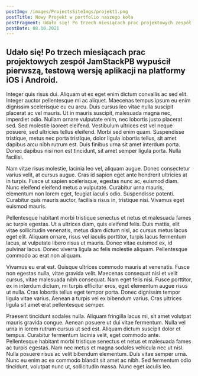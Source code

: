 ```yaml
---
postImg: /images/ProjectsSiteImgs/projekt1.png
postTitle: Nowy Projekt w portfolio naszego koła
postFragment: Udało się! Po trzech miesiącach prac projektowych zespół JamStackPB wypuścił pierwszą, testową wersję aplikacji na platformy iOS i Android.
postDate: 08.10.2021
---
```


## Udało się! Po trzech miesiącach prac projektowych zespół JamStackPB wypuścił pierwszą, testową wersję aplikacji na platformy iOS i Android.

Integer quis risus dui. Aliquam ut ex eget enim dictum convallis ac sed elit. Integer auctor pellentesque mi ac aliquet. Maecenas tempus ipsum eu enim dignissim scelerisque eu eu arcu. Duis cursus leo vitae nulla suscipit placerat ac vel mauris. Ut in mauris suscipit, malesuada magna nec, imperdiet odio. Nullam ornare vulputate enim, nec lobortis justo placerat sed. Sed molestie laoreet eleifend. Vestibulum ultrices est vel neque posuere, sed ultricies tellus eleifend. Morbi sed enim quam. Suspendisse tristique, metus nec porta tristique, dolor ligula lobortis tellus, sit amet dapibus arcu nibh rutrum est. Duis finibus urna sit amet interdum porta. Donec dapibus nisi non est tincidunt, sit amet semper ligula porta. Nulla facilisi.

Nam vitae risus molestie, lacinia leo vel, aliquam augue. Donec consectetur varius velit, at cursus augue. Cras id sapien eget ante hendrerit ultricies at in turpis. Fusce ut sapien scelerisque, egestas nunc ac, euismod diam. Nunc eleifend eleifend metus a vulputate. Curabitur urna mauris, elementum non lorem eget, feugiat iaculis odio. Suspendisse potenti. Curabitur quis mauris auctor, facilisis risus in, tristique nisi. Vivamus eget euismod mauris.

Pellentesque habitant morbi tristique senectus et netus et malesuada fames ac turpis egestas. Ut a ultrices diam, quis eleifend felis. Duis mattis, elit vitae sollicitudin venenatis, metus diam dictum nisl, ac cursus metus lacus eget elit. Aliquam ornare, risus vel iaculis porttitor, turpis lacus fermentum lacus, at vulputate libero risus ut mauris. Donec vitae euismod ex, id pulvinar lacus. Donec viverra ligula ac felis molestie aliquam. Pellentesque commodo ac erat non aliquam.

Vivamus eu erat est. Quisque ultrices commodo mauris at venenatis. Fusce non egestas nulla, vitae gravida velit. Maecenas consequat nisi et velit cursus, vitae malesuada nibh consequat. Nam eget felis nisi. Fusce porttitor, ex in interdum dictum, mi turpis efficitur eros, eget elementum augue risus ut nulla. Cras lobortis tellus eget tempor porta. Donec dignissim tempor ligula vitae varius. Aenean a turpis vel ex bibendum varius. Cras ultrices ligula sit amet erat pellentesque semper.

Praesent tincidunt sodales nulla. Aliquam fringilla lacus mi, sit amet volutpat mauris gravida congue. Aenean posuere ut dui vitae fermentum. Nulla vel urna in lorem rutrum cursus ut sed est. Aliquam dictum suscipit dolor et tempus. Curabitur fermentum lacinia velit, eget commodo ante. Pellentesque habitant morbi tristique senectus et netus et malesuada fames ac turpis egestas. Nam nec metus et magna sodales vehicula nec ut nisl. Nulla posuere risus ac velit bibendum elementum. Duis vitae semper urna. Nunc eu enim ac ex commodo blandit sit amet ac nibh. Sed fermentum odio tincidunt, volutpat nunc ut, sollicitudin massa. Nunc eget iaculis leo.
